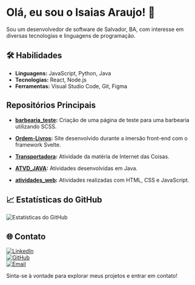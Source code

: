 # Olá, eu sou o Isaias Araujo! 👋

Sou um desenvolvedor de software de Salvador, BA, com interesse em diversas tecnologias e linguagens de programação.

## 🛠️ Habilidades
- **Linguagens:** JavaScript, Python, Java  
- **Tecnologias:** React, Node.js
- **Ferramentas:** Visual Studio Code, Git, Figma  

## Repositórios Principais

- **[barbearia_teste](https://github.com/isaias-araujo4/barbearia_teste):** Criação de uma página de teste para uma barbearia utilizando SCSS.

- **[Ordem-Livros](https://github.com/isaias-araujo4/Ordem-Livros):** Site desenvolvido durante a imersão front-end com o framework Svelte.

- **[Transportadora](https://github.com/isaias-araujo4/Transportadora):** Atividade da matéria de Internet das Coisas.

- **[ATVD_JAVA](https://github.com/isaias-araujo4/ATVD_JAVA):** Atividades desenvolvidas em Java.

- **[atividades_web](https://github.com/isaias-araujo4/atividades_web):** Atividades realizadas com HTML, CSS e JavaScript.

## 📈 Estatísticas do GitHub

![Estatísticas do GitHub](https://github-readme-stats.vercel.app/api?username=isaias-araujo4&show_icons=true&theme=dark)

## 🌐 Contato

[![LinkedIn](https://img.shields.io/badge/-LinkedIn-blue?style=for-the-badge&logo=Linkedin&logoColor=white)](https://www.linkedin.com/in/isaias-araujo-0aaa57268/)  
[![GitHub](https://img.shields.io/badge/-GitHub-black?style=for-the-badge&logo=Github&logoColor=white)](https://github.com/isaias-araujo4)  
[![Email](https://img.shields.io/badge/-Email-c14438?style=for-the-badge&logo=Gmail&logoColor=white)](mailto:araujoisaias58@gmail.com@gmail.com)

Sinta-se à vontade para explorar meus projetos e entrar em contato!
